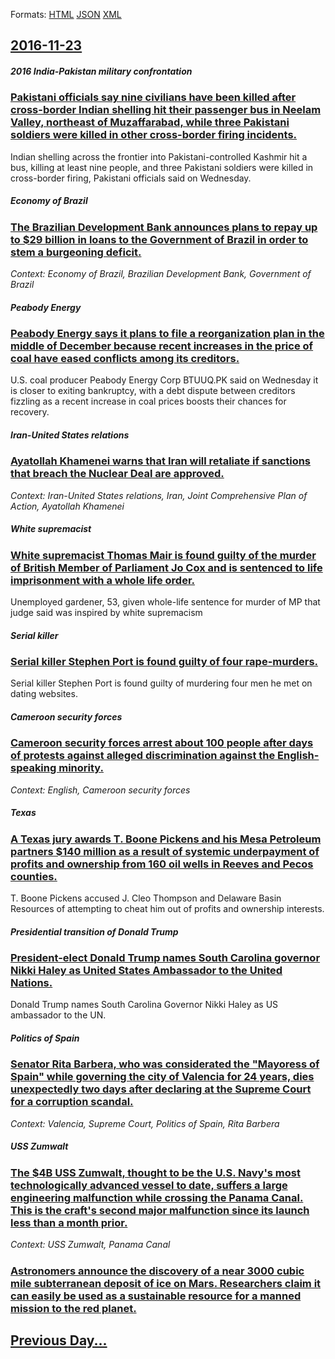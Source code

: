 
Formats: [HTML](2016/11/23/index.html)  [JSON](2016/11/23/index.json)  [XML](2016/11/23/index.xml)  

## [2016-11-23](/news/2016/11/23/index.md)

##### 2016 India-Pakistan military confrontation
### [Pakistani officials say nine civilians have been killed after cross-border Indian shelling hit their passenger bus in Neelam Valley, northeast of Muzaffarabad, while three Pakistani soldiers were killed in other cross-border firing incidents. ](/news/2016/11/23/pakistani-officials-say-nine-civilians-have-been-killed-after-cross-border-indian-shelling-hit-their-passenger-bus-in-neelam-valley-northea.md)
Indian shelling across the frontier into Pakistani-controlled Kashmir hit a bus, killing at least nine people, and three Pakistani soldiers were killed in cross-border firing, Pakistani officials said on Wednesday.

##### Economy of Brazil
### [The Brazilian Development Bank announces plans to repay up to $29 billion in loans to the Government of Brazil in order to stem a burgeoning deficit. ](/news/2016/11/23/the-brazilian-development-bank-announces-plans-to-repay-up-to-29-billion-in-loans-to-the-government-of-brazil-in-order-to-stem-a-burgeoning.md)
_Context: Economy of Brazil, Brazilian Development Bank, Government of Brazil_

##### Peabody Energy
### [Peabody Energy says it plans to file a reorganization plan in the middle of December because recent increases in the price of coal have eased conflicts among its creditors. ](/news/2016/11/23/peabody-energy-says-it-plans-to-file-a-reorganization-plan-in-the-middle-of-december-because-recent-increases-in-the-price-of-coal-have-ease.md)
U.S. coal producer Peabody Energy Corp BTUUQ.PK said on Wednesday it is closer to exiting bankruptcy, with a debt dispute between creditors fizzling as a recent increase in coal prices boosts their chances for recovery.

##### Iran-United States relations
### [Ayatollah Khamenei warns that Iran will retaliate if sanctions that breach the Nuclear Deal are approved. ](/news/2016/11/23/ayatollah-khamenei-warns-that-iran-will-retaliate-if-sanctions-that-breach-the-nuclear-deal-are-approved.md)
_Context: Iran-United States relations, Iran, Joint Comprehensive Plan of Action, Ayatollah Khamenei_

##### White supremacist
### [White supremacist Thomas Mair is found guilty of the murder of British Member of Parliament Jo Cox and is sentenced to life imprisonment with a whole life order. ](/news/2016/11/23/white-supremacist-thomas-mair-is-found-guilty-of-the-murder-of-british-member-of-parliament-jo-cox-and-is-sentenced-to-life-imprisonment-wit.md)
Unemployed gardener, 53, given whole-life sentence for murder of MP that judge said was inspired by white supremacism

##### Serial killer
### [Serial killer Stephen Port is found guilty of four rape-murders. ](/news/2016/11/23/serial-killer-stephen-port-is-found-guilty-of-four-rape-murders.md)
Serial killer Stephen Port is found guilty of murdering four men he met on dating websites.

##### Cameroon security forces
### [Cameroon security forces arrest about 100 people after days of protests against alleged discrimination against the English-speaking minority. ](/news/2016/11/23/cameroon-security-forces-arrest-about-100-people-after-days-of-protests-against-alleged-discrimination-against-the-english-speaking-minority.md)
_Context: English, Cameroon security forces_

##### Texas
### [A Texas jury awards T. Boone Pickens and his Mesa Petroleum partners $140 million as a result of systemic underpayment of profits and ownership from 160 oil wells in Reeves and Pecos counties. ](/news/2016/11/23/a-texas-jury-awards-t-boone-pickens-and-his-mesa-petroleum-partners-140-million-as-a-result-of-systemic-underpayment-of-profits-and-owners.md)
T. Boone Pickens accused J. Cleo Thompson and Delaware Basin Resources of attempting to cheat him out of profits and ownership interests.

##### Presidential transition of Donald Trump
### [President-elect Donald Trump names South Carolina governor Nikki Haley as United States Ambassador to the United Nations. ](/news/2016/11/23/president-elect-donald-trump-names-south-carolina-governor-nikki-haley-as-united-states-ambassador-to-the-united-nations.md)
Donald Trump names South Carolina Governor Nikki Haley as US ambassador to the UN.

##### Politics of Spain
### [Senator Rita Barbera, who was considerated the "Mayoress of Spain" while governing the city of Valencia for 24 years, dies unexpectedly two days after declaring at the Supreme Court for a corruption scandal. ](/news/2016/11/23/senator-rita-barbera-who-was-considerated-the-mayoress-of-spain-while-governing-the-city-of-valencia-for-24-years-dies-unexpectedly-two.md)
_Context: Valencia, Supreme Court, Politics of Spain, Rita Barbera_

##### USS Zumwalt
### [ The $4B USS Zumwalt, thought to be the U.S. Navy's most technologically advanced vessel to date, suffers a large engineering malfunction while crossing the Panama Canal. This is the craft's second major malfunction since its launch less than a month prior. ](/news/2016/11/23/the-4b-uss-zumwalt-thought-to-be-the-u-s-navy-s-most-technologically-advanced-vessel-to-date-suffers-a-large-engineering-malfunction-wh.md)
_Context: USS Zumwalt, Panama Canal_

##### 
### [ Astronomers announce the discovery of a near 3000 cubic mile subterranean deposit of ice on Mars. Researchers claim it can easily be used as a sustainable resource for a manned mission to the red planet. ](/news/2016/11/23/astronomers-announce-the-discovery-of-a-near-3000-cubic-mile-subterranean-deposit-of-ice-on-mars-researchers-claim-it-can-easily-be-used-a.md)
## [Previous Day...](/news/2016/11/22/index.md)

